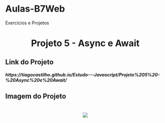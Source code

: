 # Aulas-B7Web
Exercícios e Projetos
<br/>
<h1 align="center">
    Projeto 5 - Async e Await
</h1>

## Link do Projeto
<h5>
https://tiagocastilho.github.io/Estudo---Javascript/Projeto%205%20-%20Async%20e%20Await/
</h5>

## Imagem do Projeto
<h1 align="center">
<img src="https://tiagocastilho.github.io/Estudo---Javascript/Projeto%205%20-%20Async%20e%20Await/como%20ficou.png">
</h1>
